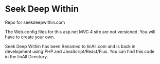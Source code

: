 Seek Deep Within
==============

Repo for seekdeepwithin.com

The Web.config files for this asp.net MVC 4 site are not versioned. You will have to create your own.

Seek Deep Within has been Renamed to IinAll.com and is back in development using PHP and JavaScript/React/Flux.
You can find this code in the IinAll Directory.
